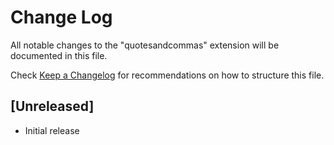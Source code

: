 # Change Log

All notable changes to the "quotesandcommas" extension will be documented in this file.

Check [Keep a Changelog](http://keepachangelog.com/) for recommendations on how to structure this file.

## [Unreleased]

- Initial release